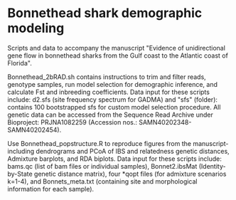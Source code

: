 # Bonnethead shark demographic modeling
Scripts and data to accompany the manuscript "Evidence of unidirectional gene flow in bonnethead sharks from the Gulf coast to the Atlantic coast of Florida".

Bonnethead_2bRAD.sh contains instructions to trim and filter reads, genotype samples, run model selection for demographic inference, and calculate Fst and inbreeding coefficients. Data input for these scripts include: d2.sfs (site frequency spectrum for GADMA) and "sfs" (folder): contains 100 bootstrapped sfs for custom model selection procedure. All genetic data can be accessed from the Sequence Read Archive under Bioproject: PRJNA1082259 (Accession nos.: SAMN40202348- SAMN40202454).

Use Bonnethead_popstructure.R to reproduce figures from the manuscript- including dendrograms and PCoA of IBS and relatedness genetic distances, Admixture barplots, and RDA biplots. Data input for these scripts include: bams.qc (list of bam files or individual samples), Bonnet2.ibsMat (Identity-by-State genetic distance matrix), four *qopt files (for admixture scenarios k=1-4), and Bonnets_meta.txt (containing site and morphological information for each sample).
